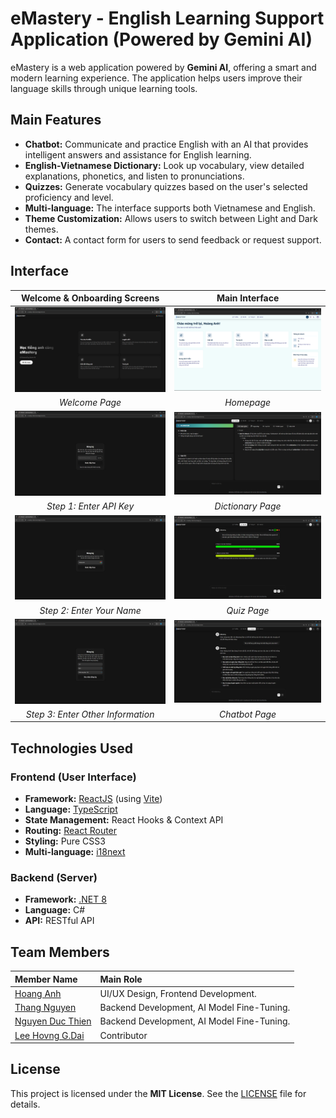 # eMastery - English Learning Support Application (Powered by Gemini AI)

 eMastery is a web application powered by **Gemini AI**, offering a smart and modern learning experience. The application helps users improve their language skills through unique learning tools.

 ## Main Features

 * **Chatbot:** Communicate and practice English with an AI that provides intelligent answers and assistance for English learning.
 * **English-Vietnamese Dictionary:** Look up vocabulary, view detailed explanations, phonetics, and listen to pronunciations.
 * **Quizzes:** Generate vocabulary quizzes based on the user's selected proficiency and level.
 * **Multi-language:** The interface supports both Vietnamese and English.
 * **Theme Customization:** Allows users to switch between Light and Dark themes.
 * **Contact:** A contact form for users to send feedback or request support.

 ## Interface

 | **Welcome & Onboarding Screens** | **Main Interface** |
 | :---: | :---: |
 | ![Welcome Screen](docs/images/welcome.png) | ![Dashboard Screen](docs/images/dashboard.png) |
 | *Welcome Page* | *Homepage* |
 | ![API Key Input Screen](docs/images/apikey.png) | ![Dictionary Screen](docs/images/dictionary.png) |
 | *Step 1: Enter API Key* | *Dictionary Page* |
 | ![Full Name Input Screen](docs/images/fullname.png) | ![Quiz Screen](docs/images/quiz.png) |
 | *Step 2: Enter Your Name* | *Quiz Page* |
 | ![Additional Info Input Screen](docs/images/info.png) | ![Chatbot Screen](docs/images/chatbot.png) |
 | *Step 3: Enter Other Information* | *Chatbot Page* |

 ## Technologies Used

 ### **Frontend (User Interface)**
 * **Framework:** [ReactJS](https://reactjs.org/) (using [Vite](https://vitejs.dev/))
 * **Language:** [TypeScript](https://www.typescriptlang.org/)
 * **State Management:** React Hooks & Context API
 * **Routing:** [React Router](https://reactrouter.com/)
 * **Styling:** Pure CSS3
 * **Multi-language:** [i18next](https://www.i18next.com/)

 ### **Backend (Server)**
 * **Framework:** [.NET 8](https://dotnet.microsoft.com/)
 * **Language:** C#
 * **API:** RESTful API

 ## Team Members

 | Member Name | Main Role |
 | :--- | :--- |
 | [Hoang Anh](https://github.com/HoaqAnh) | UI/UX Design, Frontend Development. |
 | [Thang Nguyen](https://github.com/imthq1) | Backend Development, AI Model Fine-Tuning. |
 | [Nguyen Duc Thien](https://github.com/nguyenducthienlq1) | Backend Development, AI Model Fine-Tuning. |
 | [Lee Hovng G.Dai](https://github.com/PeterHovng) | Contributor |

 ## License

 This project is licensed under the **MIT License**. See the [LICENSE](LICENSE) file for details.
